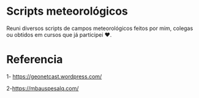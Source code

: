 # Scripts meteorológicos

Reuni diversos scripts de campos meteorológicos feitos por mim, colegas ou obtidos em cursos que já participei ❤️.

# Referencia

1- https://geonetcast.wordpress.com/

2-https://mbauspesalq.com/

